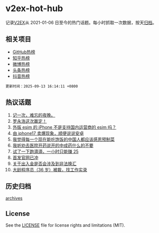 # v2ex-hot-hub

 记录[V2EX](https://www.v2ex.com/)从 2021-01-06 日至今的热门话题。每小时抓取一次数据，按天[归档](archives)。
 
 ## 相关项目

- [GitHub热榜](https://github.com/lonnyzhang423/github-hot-hub)
- [知乎热榜](https://github.com/lonnyzhang423/zhihu-hot-hub)
- [微博热榜](https://github.com/lonnyzhang423/weibo-hot-hub)
- [头条热榜](https://github.com/lonnyzhang423/toutiao-hot-hub)
- [抖音热榜](https://github.com/lonnyzhang423/douyin-hot-hub)


 `更新时间：2025-09-13 16:14:11 +0800`

## 热议话题

1. [记一次，难忘的夜晚。](https://www.v2ex.com/t/1158844)
1. [罗永浩这次赢定！](https://www.v2ex.com/t/1158897)
1. [外版 esim 的 iPhone 不是支持国内运营商的 esim 吗？](https://www.v2ex.com/t/1158901)
1. [由 iphone17 卖爆现象，顺便说说安卓](https://www.v2ex.com/t/1158934)
1. [我觉得每一个现在能吃饱饭的中国人都应该感恩预制菜](https://www.v2ex.com/t/1158968)
1. [我听劝去医院开药说开的中成药什么的不要](https://www.v2ex.com/t/1158921)
1. [试了一下跑滴滴，一小时只能赚 25](https://www.v2ex.com/t/1158832)
1. [首发官网已冲](https://www.v2ex.com/t/1158872)
1. [关于出入金是否会涉及到非法换汇](https://www.v2ex.com/t/1158868)
1. [大龄程序员（36 岁）被裁，找工作实录](https://www.v2ex.com/t/1158933)

## 历史归档

[archives](archives)

## License

See the [LICENSE](LICENSE) file for license rights and limitations (MIT).
